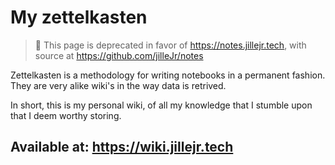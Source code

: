 # My zettelkasten

> 🚨 This page is deprecated in favor of <https://notes.jillejr.tech>, with source at <https://github.com/jilleJr/notes>

Zettelkasten is a methodology for writing notebooks in a permanent fashion.
They are very alike wiki's in the way data is retrived.

In short, this is my personal wiki, of all my knowledge that I stumble upon
that I deem worthy storing.

## Available at: <https://wiki.jillejr.tech>

